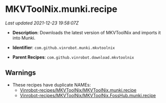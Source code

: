 # MKVToolNix.munki.recipe

_Last updated 2021-12-23 19:58:07Z_

- **Description**: Downloads the latest version of MKVToolNix and imports it into Munki.

- **Identifier**: `com.github.vinrobot.munki.mkvtoolnix`

- **Parent Recipes**: `com.github.vinrobot.download.mkvtoolnix`

## Warnings

- These recipes have duplicate NAMEs:
    - [Vinrobot-recipes/MKVToolNix/MKVToolNix.munki.recipe](/autopkg-dupe-tracker/Vinrobot-recipes/MKVToolNix/MKVToolNix.munki.recipe)
    - [Vinrobot-recipes/MKVToolNix/MKVToolNix.FossHub.munki.recipe](/autopkg-dupe-tracker/Vinrobot-recipes/MKVToolNix/MKVToolNix.FossHub.munki.recipe)